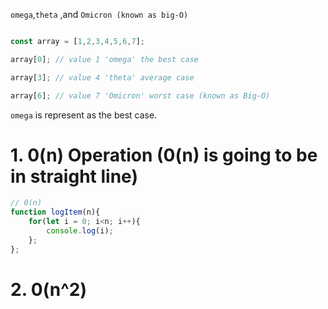 `omega`,`theta` ,and `Omicron (known as big-O)`


``` javascript

const array = [1,2,3,4,5,6,7];

array[0]; // value 1 'omega' the best case

array[3]; // value 4 'theta' average case

array[6]; // value 7 'Omicron' worst case (known as Big-O)

```
`omega` is represent as the best case.

# 1. 0(n) Operation (0(n) is going to be in straight line)

``` javascript
// 0(n)
function logItem(n){
    for(let i = 0; i<n; i++){
        console.log(i);
    };
};

```


# 2. 0(n^2)
